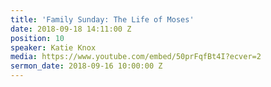 ```yaml
---
title: 'Family Sunday: The Life of Moses'
date: 2018-09-18 14:11:00 Z
position: 10
speaker: Katie Knox
media: https://www.youtube.com/embed/50prFqfBt4I?ecver=2
sermon_date: 2018-09-16 10:00:00 Z
---
```


